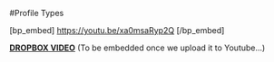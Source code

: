 #Profile Types

[bp_embed] https://youtu.be/xa0msaRyp2Q [/bp_embed]

[**DROPBOX VIDEO**](https://www.dropbox.com/s/dizw0qj0zee9irq/buddyboss-platform-profile-types.mp4?raw=1)
(To be embedded once we upload it to Youtube...)